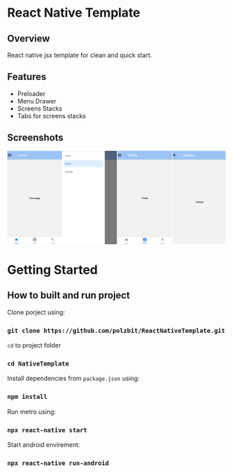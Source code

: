 # React Native Template

## Overview
React native jsx template for clean and quick start. 

## Features

*	Preloader
*	Menu Drawer
*	Screens Stacks
*	Tabs for screens stacks

## Screenshots

<p align="center">
    <img src="https://raw.githubusercontent.com/polzbit/ReactNativeTemplate/main/demo.png" />
</p>


# Getting Started

## How to built and run project

Clone porject using:

### `git clone https://github.com/polzbit/ReactNativeTemplate.git`

`cd` to project folder 

### `cd NativeTemplate `

Install dependencies from `package.json` using:

### `npm install`

Run metro using:

### `npx react-native start`

Start android envirement:

### `npx react-native run-android`
